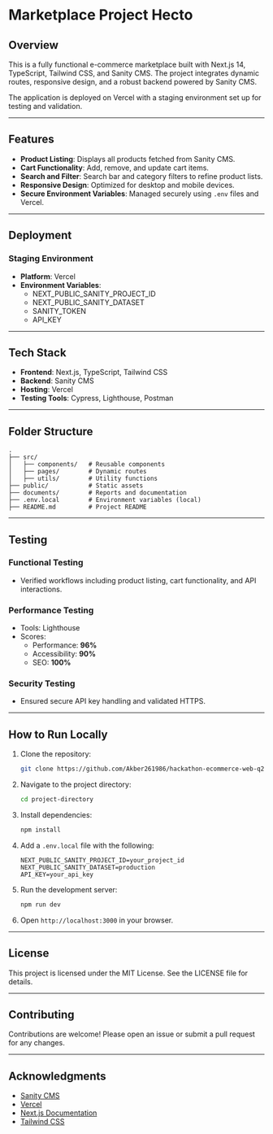 # Marketplace Project Hecto

## **Overview**
This is a fully functional e-commerce marketplace built with Next.js 14, TypeScript, Tailwind CSS, and Sanity CMS. The project integrates dynamic routes, responsive design, and a robust backend powered by Sanity CMS. 

The application is deployed on Vercel with a staging environment set up for testing and validation.

---

## **Features**
- **Product Listing**: Displays all products fetched from Sanity CMS.
- **Cart Functionality**: Add, remove, and update cart items.
- **Search and Filter**: Search bar and category filters to refine product lists.
- **Responsive Design**: Optimized for desktop and mobile devices.
- **Secure Environment Variables**: Managed securely using `.env` files and Vercel.

---

## **Deployment**
### **Staging Environment**
- **Platform**: Vercel
- **Environment Variables**:
  - NEXT_PUBLIC_SANITY_PROJECT_ID
  - NEXT_PUBLIC_SANITY_DATASET
  - SANITY_TOKEN
  - API_KEY

---

## **Tech Stack**
- **Frontend**: Next.js, TypeScript, Tailwind CSS
- **Backend**: Sanity CMS
- **Hosting**: Vercel
- **Testing Tools**: Cypress, Lighthouse, Postman

---

## **Folder Structure**
```
.
├── src/
│   ├── components/   # Reusable components
│   ├── pages/        # Dynamic routes
│   ├── utils/        # Utility functions
├── public/           # Static assets
├── documents/        # Reports and documentation
├── .env.local        # Environment variables (local)
├── README.md         # Project README
```

---

## **Testing**
### **Functional Testing**
- Verified workflows including product listing, cart functionality, and API interactions.

### **Performance Testing**
- Tools: Lighthouse
- Scores:
  - Performance: **96%**
  - Accessibility: **90%**
  - SEO: **100%**

### **Security Testing**
- Ensured secure API key handling and validated HTTPS.

---

## **How to Run Locally**
1. Clone the repository:
   ```bash
   git clone https://github.com/Akber261986/hackathon-ecommerce-web-q2.git
   ```
2. Navigate to the project directory:
   ```bash
   cd project-directory
   ```
3. Install dependencies:
   ```bash
   npm install
   ```
4. Add a `.env.local` file with the following:
   ```plaintext
   NEXT_PUBLIC_SANITY_PROJECT_ID=your_project_id
   NEXT_PUBLIC_SANITY_DATASET=production
   API_KEY=your_api_key
   ```
5. Run the development server:
   ```bash
   npm run dev
   ```
6. Open `http://localhost:3000` in your browser.

---

## **License**
This project is licensed under the MIT License. See the LICENSE file for details.

---

## **Contributing**
Contributions are welcome! Please open an issue or submit a pull request for any changes.

---

## **Acknowledgments**
- [Sanity CMS](https://www.sanity.io/)
- [Vercel](https://vercel.com/)
- [Next.js Documentation](https://nextjs.org/docs)
- [Tailwind CSS](https://tailwindcss.com/docs)